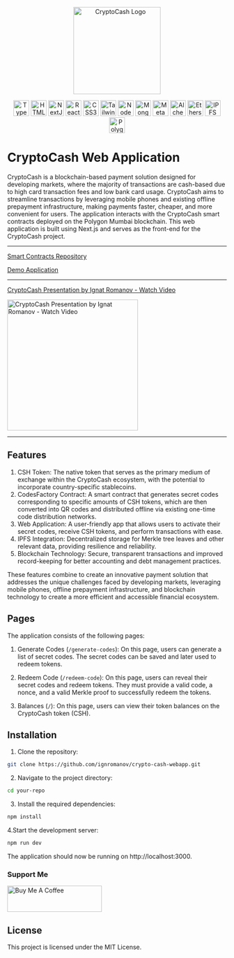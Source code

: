 <p align="center">
<img src="https://i.imgur.com/kizvtYy.png" alt="CryptoCash Logo" width="200px">
</p>
<p align="center">
<a href="https://www.typescriptlang.org/" target="_blank" rel="noreferrer"><img src="https://raw.githubusercontent.com/danielcranney/readme-generator/main/public/icons/skills/typescript-colored.svg" width="36" height="36" alt="TypeScript" /></a>
<a href="https://developer.mozilla.org/en-US/docs/Glossary/HTML5" target="_blank" rel="noreferrer"><img src="https://raw.githubusercontent.com/danielcranney/readme-generator/main/public/icons/skills/html5-colored.svg" width="36" height="36" alt="HTML5" /></a>
<a href="https://nextjs.org/docs" target="_blank" rel="noreferrer"><img src="https://raw.githubusercontent.com/danielcranney/readme-generator/main/public/icons/skills/nextjs-colored.svg" width="36" height="36" alt="NextJs" /></a>
<a href="https://reactjs.org/" target="_blank" rel="noreferrer"><img src="https://raw.githubusercontent.com/danielcranney/readme-generator/main/public/icons/skills/react-colored.svg" width="36" height="36" alt="React" /></a>
<a href="https://www.w3.org/TR/CSS/#css" target="_blank" rel="noreferrer"><img src="https://raw.githubusercontent.com/danielcranney/readme-generator/main/public/icons/skills/css3-colored.svg" width="36" height="36" alt="CSS3" /></a>
<a href="https://tailwindcss.com/" target="_blank" rel="noreferrer"><img src="https://raw.githubusercontent.com/danielcranney/readme-generator/main/public/icons/skills/tailwindcss-colored.svg" width="36" height="36" alt="TailwindCSS" /></a>
<a href="https://nodejs.org/en/" target="_blank" rel="noreferrer"><img src="https://raw.githubusercontent.com/danielcranney/readme-generator/main/public/icons/skills/nodejs-colored.svg" width="36" height="36" alt="NodeJS" /></a>
<a href="https://www.mongodb.com/" target="_blank" rel="noreferrer"><img src="https://raw.githubusercontent.com/danielcranney/readme-generator/main/public/icons/skills/mongodb-colored.svg" width="36" height="36" alt="MongoDB" /></a>
<a href="https://metamask.io/" target="_blank" rel="noreferrer"><img src="https://raw.githubusercontent.com/danielcranney/readme-generator/main/public/icons/skills/metamask-colored.svg" width="36" height="36" alt="MetaMask" /></a>
<a href="https://docs.alchemy.com/alchemy/documentation/alchemy-web3" target="_blank" rel="noreferrer"><img src="https://raw.githubusercontent.com/danielcranney/readme-generator/main/public/icons/skills/alchemy-colored.svg" width="36" height="36" alt="Alchemy" /></a>
<a href="https://ethers.io" target="_blank" rel="noreferrer"><img src="https://raw.githubusercontent.com/danielcranney/readme-generator/main/public/icons/skills/ethers-colored.svg" width="36" height="36" alt="Ethers" /></a>
<a href="https://ipfs.io/" target="_blank" rel="noreferrer"><img src="https://raw.githubusercontent.com/danielcranney/readme-generator/main/public/icons/skills/ipfs-colored.svg" width="36" height="36" alt="IPFS" /></a>
<a href="https://polygon.technology/" target="_blank" rel="noreferrer"><img src="https://raw.githubusercontent.com/danielcranney/readme-generator/main/public/icons/skills/polygon-colored.svg" width="36" height="36" alt="Polygon" /></a>
</p>

# CryptoCash Web Application

CryptoCash is a blockchain-based payment solution designed for developing markets, where the majority of transactions are cash-based due to high card transaction fees and low bank card usage. CryptoCash aims to streamline transactions by leveraging mobile phones and existing offline prepayment infrastructure, making payments faster, cheaper, and more convenient for users.
The application interacts with the CryptoCash smart contracts deployed on the Polygon Mumbai blockchain. This web application is built using Next.js and serves as the front-end for the CryptoCash project.

---

[Smart Contracts Repository](https://github.com/ignromanov/crypto-cash-contracts)

[Demo Application](https://crypto-cash-webapp.vercel.app/)

---

<p>
<a href="https://www.loom.com/share/b4a3bb2bb9e24bd38518e0b9396da757">
    <p>CryptoCash Presentation by Ignat Romanov - Watch Video</p>
    <img width=300px src="https://cdn.loom.com/sessions/thumbnails/b4a3bb2bb9e24bd38518e0b9396da757-1682790379066-with-play.gif" alt="CryptoCash Presentation by Ignat Romanov - Watch Video" />
</a>
</p>

---

## Features

1. CSH Token: The native token that serves as the primary medium of exchange within the CryptoCash ecosystem, with the potential to incorporate country-specific stablecoins.
2. CodesFactory Contract: A smart contract that generates secret codes corresponding to specific amounts of CSH tokens, which are then converted into QR codes and distributed offline via existing one-time code distribution networks.
3. Web Application: A user-friendly app that allows users to activate their secret codes, receive CSH tokens, and perform transactions with ease.
4. IPFS Integration: Decentralized storage for Merkle tree leaves and other relevant data, providing resilience and reliability.
5. Blockchain Technology: Secure, transparent transactions and improved record-keeping for better accounting and debt management practices.

These features combine to create an innovative payment solution that addresses the unique challenges faced by developing markets, leveraging mobile phones, offline prepayment infrastructure, and blockchain technology to create a more efficient and accessible financial ecosystem.

## Pages

The application consists of the following pages:

1. Generate Codes (`/generate-codes`): On this page, users can generate a list of secret codes. The secret codes can be saved and later used to redeem tokens.

2. Redeem Code (`/redeem-code`): On this page, users can reveal their secret codes and redeem tokens. They must provide a valid code, a nonce, and a valid Merkle proof to successfully redeem the tokens.

3. Balances (`/`): On this page, users can view their token balances on the CryptoCash token (CSH).

## Installation

1. Clone the repository:

```bash
git clone https://github.com/ignromanov/crypto-cash-webapp.git
```

2. Navigate to the project directory:

```bash
cd your-repo
```

3. Install the required dependencies:

```bash
npm install
```

4.Start the development server:

```bash
npm run dev
```

The application should now be running on http://localhost:3000.

### Support Me

<a href="https://www.buymeacoffee.com/ignromanov" target="_blank"><img src="https://cdn.buymeacoffee.com/buttons/v2/default-yellow.png" alt="Buy Me A Coffee" style="height: 60px !important;width: 217px !important;" ></a>

## License

This project is licensed under the MIT License.
